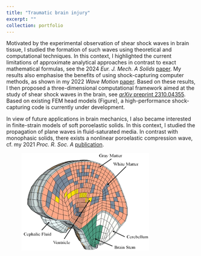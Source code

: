 ```yaml
---
title: "Traumatic brain injury"
excerpt: ""
collection: portfolio
---
```


Motivated by the experimental observation of shear shock waves in brain tissue, I studied the formation of such waves using theoretical and computational techniques. In this context, I highlighted the current limitations of approximate analytical approaches in contrast to exact mathematical formulas, see the 2024 <i>Eur. J. Mech. A Solids</i> [paper](/publication/2023-09-20-ejma). My results also emphasise the benefits of using shock-capturing computer methods, as shown in my 2022 <i>Wave Motion</i> [paper](/publication/2022-02-02-wamot). Based on these results, I then proposed a three-dimensional computational framework aimed at the study of shear shock waves in the brain, see [<i>arXiv</i> preprint 2310.04355](/publication/2023-10-09-arxiv). Based on existing FEM head models (Figure), a high-performance shock-capturing code is currently under development.

In view of future applications in brain mechanics, I also became interested in finite-strain models of soft poroelastic solids. In this context, I studied the propagation of plane waves in fluid-saturated media. In contrast with monophasic solids, there exists a nonlinear poroelastic compression wave, cf. my 2021 <i>Proc. R. Soc. A</i> [publication](/publication/2021-06-02-prsa).

<figure>
    <img src="/images/TBI.png" width="338" height="259" alt="FEM model of the head">
</figure>